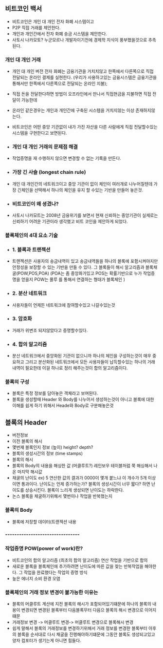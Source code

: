 ## 비트코인 백서

- 비트코인은 개인 대 개인 전자 화폐 시스템이고
- P2P 직접 거래를 제안한다.
- 개인과 개인간에서 전자 화폐 송금 시스템을 제안한다.
- 사토시 나카모토? 누군모르나 개발자이기전에 경제학 지식이 풍부했을것으로 추측된다.

### 개인 대 개인 거래

- 개인 대 개인 버전 전자 화폐는 금융기관을 거치치않고 한쪽에서 다른쪽으로 직접 전달되는 온라인 결제를 실현한다. (우리가 사용하고있는 금융시스템은 금융기관을 통해서만 한쪽에서 다른쪽으로 전달되는 온라인 지불);

- 직접 돈을 전달한다하면 방법이 오프라인에서 만나서 직접현금을 지불하면 직접 전달이 가능한데

- 온라인 같은경우는 개인과 개인간에 구축된 시스템을 거치지않는 이상 존재하지않는다.
- 비트코인은 어떤 중앙 기관없이 내가 가진 자산을 다른 사람에게 직접 전달할수있는 시스템을 구현한다고 보면된다.

- ### 개인 대 개인 거래의 문제점 해결
- 작업증명을 재 수행하지 않으면 변경할 수 없는 기록을 만든다.

- ### 가장 긴 사슬 (longest chain rule)
- 개인 대 개인간의 네트워크이고 중앙 기관이 없이 체인이 여러개로 나누어질텐데 가장 긴체인을 선택해서 하나의 체인을 유지 할 수있는 기반을 만들어 놓은것.
- ### 비트코인이 왜 셩겼나?
- 사토시 나카모트는 2008년 금융위기를 보면서 현재 신뢰하는 중앙기관이 실제로는 신뢰하기 어려운 기관이라 생각했고 비트 코인을 제안하게 되었다.

### 블록체인의 4대 요소 기술

- ### 1. 블록과 트랜젝션

- 트랜젝션은 사용자의 송금내역이 있고 송금내역들을 하나의 블록에 포함시켜야지만 안정성을 보장할 수 있는 기반을 만들 수 있다.
  그 블록들이 해시 알고리즘과 블록채굴(POW,POS,POA)
  (POA는 좀 중앙화가있고 POS는 확률기반으로 누가 작업증명을 얻을지
  POW는 몰루 를 통해서 연결하는 형태가 블록체인
  )
- ### 2. 분산 네트워크
- 사용자들이 언제든 네트워크에 참여할수있고 나갈수있는것

- ### 3. 암호화
- 거래가 위변조 되지않았다고 증명할수있다.

- ### 4. 합의 알고리즘
- 분산 네트워크에서 중앙화된 기관이 없으니까 하나의 체인을 구성하는것이 매우 중요하고 그리고 분산화된 네트워크에서 모든 사용자들이 납득할수있는 하나의 거래 내역이 필요한데 이걸 하나로 정리 해주는것이 합의 알고리즘이다.

### 블록의 구성

- 블록은 특정 정보를 담아놓은 객체라고 보며된다.
- 블록을 생성할때 Header 와 Body를 나누어서 생성하는것이 아니고
  블록에 대한 이해를 쉽게 하기 위해서 Heade와 Body로 구분해놓은것

## 블록의 Header

- 버전정보
- 이전 블록의 해시
- 몇번쟤 블록인지 정보 (높이) height? depth?
- 블록의 생성시간의 정보 (time stamps)
- 블록의 해시
- 블록의 Body의 내용을 해싱한 값 (머클루트?) 레인보우 테이블처럼 쭉 해싱해서 나온 마지막 해시값
- 채굴의 난이도 ex) 5 연산한 값의 결과가 0000이 몇개 붙느냐 이 개수가 5개 이상이면 통과이다. 난이도는 언제 증가하는가? 블록의 생성시간이 너무 짧다? 하면 난이도를 상승시킨다. 블록이 느리게 생성되면 난이도는 하락한다.
- 논스 블록을 채굴하기위해서 몇번이나 작업을 반복했는지

### 블록의 Body

- 블록에 저장할 데이터(트랜젝션 내용

### --------------------------------

### 작업증명 POW(power of work)란?

- 비트코인의 합의 알고리즘 (최초의 합의 알고리즘) 연산 작업을 기반으로 합의
- 새로운 블록을 블록체인에 추가하려면 난이도에 따른 값을 찾는 반복작업을 해야한다. 그 작업을 완료했다는 작업의 증명 방식
- 높은 에너지 소비 환경 오염

### 블록체인의 거래 정보 변경이 불가능한 이유는

- 블록의 머클루트 계산에 지전 블록의 해시가 포함되어있기떄문에 하나의 블록의 내용이 변경되면 변경된 블록부터 다음블록무터 다음으 블록의 해시 변경으로 이어지떄문
- 거래정보 변경 -> 머클루트 변경-> 머클루트 변경으로 블록해시 변경
- 쉽게 말해서 블록의 거래정보를 변경하기위해서 거래 정보를 변경한 블록부터 아후의 블록을 순서대로 다시 채굴을 진행해야하기떄문에 그동안 블록도 생성되고있고 양자 컴포터가 생기는게 아니면 힘들다.
